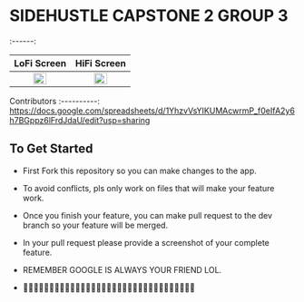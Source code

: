 # SIDEHUSTLE CAPSTONE 2 GROUP 3
:------:



LoFi Screen             |  HiFi Screen
:-------------------------:|:-------------------------:
<img src="https://user-images.githubusercontent.com/72768624/141939310-ab133af5-6012-4457-8d98-5ac64396d508.png" width=50% height=50%> | <img src="https://user-images.githubusercontent.com/72768624/141939343-fd6d77dd-c26d-4fad-8346-853f78e6b8db.png" width=50% height=50%>

  Contributors
  :----------:
  https://docs.google.com/spreadsheets/d/1YhzvVsYIKUMAcwrmP_f0eIfA2y6h7BGppz6lFrdJdaU/edit?usp=sharing


## To Get Started


- First Fork this repository so you can make changes to the app.

- To avoid conflicts, pls only work on files that will make your feature work.

- Once you finish your feature, you can make pull request to the dev branch so your feature will be merged.

- In your pull request please provide a screenshot of your complete feature. 

- REMEMBER GOOGLE IS ALWAYS YOUR FRIEND LOL.

- 🥂🥂🥂🥂🥂🥂🥂🥂🥂🥂🥂🥂🥂🥂🥂🥂🥂🥂🥂🥂🥂🥂🥂🥂🥂🥂🥂🥂🥂🥂🥂🥂🥂

